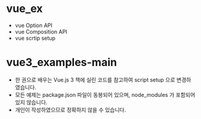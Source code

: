 # vue_ex

+ vue Option API
+ vue Composition API
+ vue scrtip setup

# vue3_examples-main

+ 한 권으로 배우는 Vue.js 3 책에 실린 코드를 참고하여 script setup 으로 변경하였습니다.
+ 모든 예제는 package.json 파일이 동봉되어 있으며, node_modules 가 포함되어 있지 않습니다.
+ 개인이 작성하였으므로 정확하지 않을 수 있습니다.
